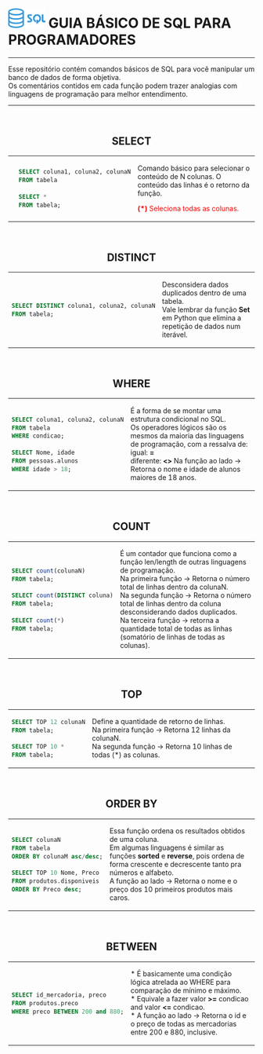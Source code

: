 
# <img src="https://raw.githubusercontent.com/gusantos1/icons/main/iconsql.png" width="15%">  GUIA BÁSICO DE SQL PARA PROGRAMADORES

---
Esse repositório contém comandos básicos de SQL para você manipular um banco de dados de forma objetiva.</br>Os comentários contidos em cada função podem trazer analogias com linguagens de programação para melhor entendimento.

---

<div align="center">
<table>
<p align="center"><img align="center"><h2>SELECT</h2></p>
<tr>
<!-- Tabela code sql -->
<td>

  ```sql
    SELECT coluna1, coluna2, colunaN
    FROM tabela

    SELECT *
    FROM tabela;
  ```
</td>
<!-- Tabela comentário-->
<td>
<p>
  Comando básico para selecionar o conteúdo de N colunas. O conteúdo das linhas é o retorno da função. </br>
  <p style="color:#FF0000"><strong>(*)</strong> Seleciona todas as colunas.</p>
</p>
</td>
</tr>
</table>


<table>
<p align="center"><img align="center"><h2>DISTINCT</h2></p>
<tr>
<!-- Tabela code sql -->
<td>

  ```sql
  SELECT DISTINCT coluna1, coluna2, colunaN
  FROM tabela;
  ```
</td>
<!-- Tabela comentário-->
<td>
<p>
  Desconsidera dados duplicados dentro de uma tabela.</br>
  Vale lembrar da função <strong>Set</strong> em Python que elimina a repetição de dados num iterável.
</p>
</td>
</tr>
</table>

<table>
<p align="center"><img align="center"><h2>WHERE</h2></p>
<tr>
<!-- Tabela code sql -->
<td>

  ```sql
  SELECT coluna1, coluna2, colunaN
  FROM tabela
  WHERE condicao;

  SELECT Nome, idade
  FROM pessoas.alunos
  WHERE idade > 18;
  ```
</td>
<!-- Tabela comentário-->
<td>
<p>
  É a forma de se montar uma estrutura condicional no SQL.</br>
  Os operadores lógicos são os mesmos da maioria das linguagens de programação, com a ressalva de:</br>
  igual: <strong>=</strong></br>
  diferente: <strong><></strong>
  Na função ao lado -> Retorna o nome e idade de alunos maiores de 18 anos.
</p>
</td>
</tr>
</table>


<table>
<p align="center"><img align="center"><h2>COUNT</h2></p>
<tr>
<!-- Tabela code sql -->
<td>

  ```sql
  SELECT count(colunaN)
  FROM tabela;

  SELECT count(DISTINCT coluna)
  FROM tabela;

  SELECT count(*)
  FROM tabela;
  ```
</td>
<!-- Tabela comentário-->
<td>
<p>
  É um contador que funciona como a função len/length de outras linguagens de programação.</br>
  Na primeira função -> Retorna o número total de linhas dentro da colunaN.</br>
  Na segunda função -> Retorna o número total de linhas dentro da coluna desconsiderando dados duplicados.</br>
  Na terceira função -> retorna a quantidade total de todas as linhas (somatório de linhas de todas as colunas).
</p>
</td>
</tr>
</table>


<table>
<p align="center"><img align="center"><h2>TOP</h2></p>
<tr>
<!-- Tabela code sql -->
<td>

  ```sql
  SELECT TOP 12 colunaN
  FROM tabela;

  SELECT TOP 10 *
  FROM tabela;
  ```
</td>
<!-- Tabela comentário-->
<td>
<p>
  Define a quantidade de retorno de linhas.</br>
  Na primeira função -> Retorna 12 linhas da colunaN.</br>
  Na segunda função -> Retorna 10 linhas de todas (*) as colunas.
</p>
</td>
</tr>
</table>


<table>
<p align="center"><img align="center"><h2>ORDER BY</h2></p>
<tr>
<!-- Tabela code sql -->
<td>

  ```sql
  SELECT colunaN
  FROM tabela
  ORDER BY colunaM asc/desc;

  SELECT TOP 10 Nome, Preco
  FROM produtos.disponiveis
  ORDER BY Preco desc;
  ```
</td>
<!-- Tabela comentário-->
<td>
<p>
  Essa função ordena os resultados obtidos de uma coluna.</br>Em algumas linguagens é similar as funções <strong>sorted</strong> e <strong>reverse</strong>, pois ordena de forma crescente e decrescente tanto pra números e alfabeto.</br>
  A função ao lado -> Retorna o nome e o preço dos 10 primeiros produtos mais caros.
</p>
</td>
</tr>
</table>


<table>
<p align="center"><img align="center"><h2>BETWEEN</h2></p>
<tr>
<!-- Tabela code sql -->
<td>

  ```sql
  SELECT id_mercadoria, preco
  FROM produtos.preco
  WHERE preco BETWEEN 200 and 880;
  
  ```
</td>
<!-- Tabela comentário-->
<td>
<p>
  * É basicamente uma condição lógica atrelada ao WHERE para comparação de mínimo e máximo.</br>
  * Equivale a fazer valor <strong>>=</strong> condicao and valor <strong><=</strong> condicao.</br>
  * A função ao lado -> Retorna o id e o preço de todas as mercadorias entre 200 e 880, inclusive.
</p>
</td>
</tr>
</table>




</div>




